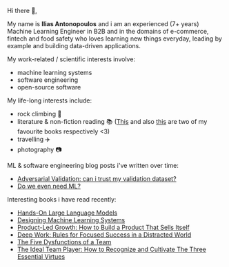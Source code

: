 
Hi there 👋,

My name is **Ilias Antonopoulos** and i am an experienced (7+ years) Machine Learning Engineer in B2B and in the domains of e-commerce, fintech and food safety who loves learning new things everyday, leading by example and building data-driven applications.

My work-related / scientific interests involve:
- machine learning systems
- software engineering
- open-source software

My life-long interests include:
- rock climbing  :climbing:
- literature & non-fiction reading :books: ([This](https://en.wikipedia.org/wiki/A_Brief_History_of_Seven_Killings) and also [this](https://en.wikipedia.org/wiki/Why_Nations_Fail) are two of my favourite books respectively <3)
- travelling :airplane: 
- photography :camera:

ML & software engineering blog posts i've written over time:

- [Adversarial Validation: can i trust my validation dataset?](https://ilias-ant.github.io/blog/adversarial-validation/)
- [Do we even need ML?](https://ilias-ant.github.io/blog/do-we-even-need-ml/)

Interesting books i have read recently:

- [Hands-On Large Language Models](https://www.oreilly.com/library/view/hands-on-large-language/9781098150952/)
- [Designing Machine Learning Systems](https://learning.oreilly.com/library/view/designing-machine-learning/9781098107956/)
- [Product-Led Growth: How to Build a Product That Sells Itself](https://productled.com/book/product-led-growth)
- [Deep Work: Rules for Focused Success in a Distracted World](https://www.amazon.com/Deep-Work-Focused-Success-Distracted/dp/1455586692)
- [The Five Dysfunctions of a Team](https://www.tablegroup.com/product/dysfunctions/)
- [The Ideal Team Player: How to Recognize and Cultivate The Three Essential Virtues](https://www.tablegroup.com/product/ideal-team-player/)

<!--
**ilias-ant/ilias-ant** is a ✨ _special_ ✨ repository because its `README.md` (this file) appears on your GitHub profile.

Here are some ideas to get you started:

- 🔭 I’m currently working on ...
- 🌱 I’m currently learning ...
- 👯 I’m looking to collaborate on ...
- 🤔 I’m looking for help with ...
- 💬 Ask me about ...
- 📫 How to reach me: ...
- 😄 Pronouns: ...
- ⚡ Fun fact: ...
-->
